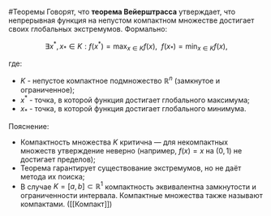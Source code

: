 #Теоремы 
Говорят, что **теорема Вейерштрасса** утверждает, что непрерывная функция на непустом компактном множестве достигает своих глобальных экстремумов. Формально:

$$\exists x^*, x_* \in K : f(x^*) = \max_{x \in K} f(x), ~~ f(x_*) = \min_{x \in K} f(x),$$

где:
* $K$ - непустое компактное подмножество $\mathbb{R}^n$ (замкнутое и ограниченное);
* $x^*$ - точка, в которой функция достигает глобального максимума;
* $x_*$ - точка, в которой функция достигает глобального минимума.

Пояснение:
* Компактность множества $K$ критична — для некомпактных множеств утверждение неверно (например, $f(x) = x$ на $(0,1)$ не достигает пределов);
* Теорема гарантирует существование экстремумов, но не даёт метода их поиска;
* В случае $K = [a,b] \subset \mathbb{R}^1$ компактность эквивалентна замкнутости и ограниченности интервала.
 Компактные множества также называют компактами. ([[Компакт]])